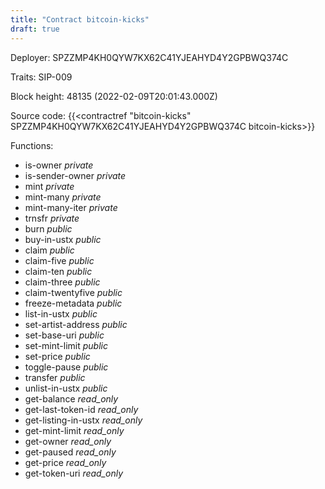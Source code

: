 ```yaml
---
title: "Contract bitcoin-kicks"
draft: true
---
```

Deployer: SPZZMP4KH0QYW7KX62C41YJEAHYD4Y2GPBWQ374C

Traits:
SIP-009 



Block height: 48135 (2022-02-09T20:01:43.000Z)

Source code: {{<contractref "bitcoin-kicks" SPZZMP4KH0QYW7KX62C41YJEAHYD4Y2GPBWQ374C bitcoin-kicks>}}

Functions:

* is-owner _private_
* is-sender-owner _private_
* mint _private_
* mint-many _private_
* mint-many-iter _private_
* trnsfr _private_
* burn _public_
* buy-in-ustx _public_
* claim _public_
* claim-five _public_
* claim-ten _public_
* claim-three _public_
* claim-twentyfive _public_
* freeze-metadata _public_
* list-in-ustx _public_
* set-artist-address _public_
* set-base-uri _public_
* set-mint-limit _public_
* set-price _public_
* toggle-pause _public_
* transfer _public_
* unlist-in-ustx _public_
* get-balance _read_only_
* get-last-token-id _read_only_
* get-listing-in-ustx _read_only_
* get-mint-limit _read_only_
* get-owner _read_only_
* get-paused _read_only_
* get-price _read_only_
* get-token-uri _read_only_
